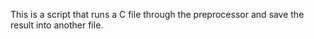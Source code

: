 This is a script that runs a C file through the preprocessor and save the result into another file.
